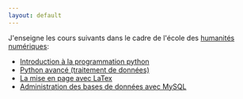 ```yaml
---
layout: default
---
```


J'enseigne les cours suivants dans le cadre de l'école des [humanités numériques](https://www.ephe.fr/ecole/humanites-numeriques):

* [Introduction à la programmation python](http://humanum.ephe.fr/fr/introduction-%C3%A0-la-programmation-python)
* [Python avancé (traitement de données)](teaching/python2_)
* [La mise en page avec LaTex](http://humanum.ephe.fr/fr/la-mise-en-page-avec-latex-pour-les-chercheurs-en-shs)
* [Administration des bases de données avec MySQL](http://humanum.ephe.fr/fr/formations)

